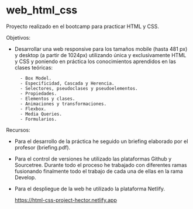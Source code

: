 # web_html_css

Proyecto realizado en el bootcamp para practicar HTML y CSS.


Objetivos:

- Desarrollar una web responsive para los tamaños mobile (hasta 481 px) y desktop (a partir de 1024px) utilizando única y exclusivamente HTML y CSS y poniendo en práctica los conocimientos aprendidos en las clases teóricas:

        - Box Model.
        - Especificidad, Cascada y Herencia.
        - Selectores, pseudoclases y pseudoelementos.
        - Propiedades.
        - Elementos y clases.
        - Animaciones y transformaciones.
        - Flexbox.
        - Media Queries.
        - Formularios.


Recursos:

- Para el desarrollo de la práctica he seguido un briefing elaborado por el profesor (briefing.pdf).

- Para el control de versiones he utilizado las plataformas Github y Sourcetree. Durante todo el proceso he trabajado con diferentes ramas
fusionando finalmente todo el trabajo de cada una de ellas en la rama Develop.

- Para el despliegue de la web he utilizado la plataforma Netlify.

    https://html-css-project-hector.netlify.app